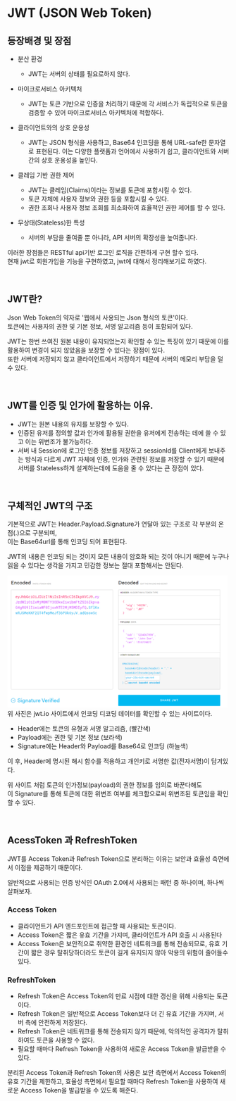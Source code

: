# JWT (JSON Web Token)
## 등장배경 및 장점

- 분산 환경
    - JWT는 서버의 상태를 필요로하지 않다.
- 마이크로서비스 아키텍처
    - JWT는 토큰 기반으로 인증을 처리하기 때문에 각 서비스가 독립적으로 토큰을 검증할 수 있어 마이크로서비스 아키텍처에 적합하다.
- 클라이언트와의 상호 운용성
    - JWT는 JSON 형식을 사용하고, Base64 인코딩을 통해 URL-safe한 문자열로 표현된다. 이는 다양한 플랫폼과 언어에서 사용하기 쉽고, 클라이언트와 서버 간의 상호 운용성을 높인다.

- 클레임 기반 권한 제어
    - JWT는 클레임(Claims)이라는 정보를 토큰에 포함시킬 수 있다.
    - 토큰 자체에 사용자 정보와 권한 등을 포함시킬 수 있다. 
    - 권한 조회나 사용자 정보 조회를 최소화하여 효율적인 권한 제어를 할 수 있다.
- 무상태(Stateless)한 특성
    - 서버의 부담을 줄여줄 뿐 아니라, API 서버의 확장성을 높여줍니다.

이러한 장점들은 RESTful api기반 로그인 로직을 간편하게 구현 할수 있다.<br>
현재 jwt로 회원가입을 기능을 구현하였고, jwt에 대해서 정리해보기로 하였다.

<br>

## JWT란?
Json Web Token의 약자로 '웹에서 사용되는 Json 형식의 토큰'이다. <br> 토큰에는 사용자의 권한 및 기본 정보, 서명 알고리즘 등이 포함되어 있다.

JWT는 한번 쓰여진 원본 내용이 유지되었는지 확인할 수 있는 특징이 있기 때문에 이를 활용하여 변경이 되지 않았음을 보장할 수 있다는 장점이 있다.<br> 
또한 서버에 저장되지 않고 클라이언트에서 저장하기 때문에 서버의 메모리 부담을 덜 수 있다. 

<br>

## JWT를 인증 및 인가에 활용하는 이유.
- JWT는 원본 내용의 유지를 보장할 수 있다.
- 인증된 유저를 정의할 값과 인가에 활용될 권한을 유저에게 전송하는 데에 쓸 수 있고 이는 위변조가 불가능하다.
- 서버 내 Session에 로그인 인증 정보를 저장하고 sessionId를 Client에게 보내주는 방식과 다르게 JWT 자체에 인증, 인가와 관련된 정보를 저장할 수 있기 때문에 서버를 Stateless하게 설계하는데에 도움을 줄 수 있다는 큰 장점이 있다.

<br>

## 구체적인 JWT의 구조
기본적으로 JWT는 Header.Payload.Signature가 연달아 있는 구조로 각 부분의 온점(.)으로 구분되며, <br> 이는 Base64url를 통해 인코딩 되어 표현된다.

JWT의 내용은 인코딩 되는 것이지 모든 내용이 암호화 되는 것이 아니기 때문에 누구나 읽을 수 있다는 생각을 가지고 민감한 정보는 절대 포함해서는 안된다.

<img src="../ETC/imgs/jwt01.png" width="500" alt="jwt"></img> <br>
위 사진은 jwt.io 사이트에서 인코딩 디코딩 데이터를 확인할 수 있는 사이트이다.

- Header에는 토큰의 유형과 서명 알고리즘, (빨간색)
- Payload에는 권한 및 기본 정보 (보라색) 
- Signature에는 Header와 Payload를 Base64로 인코딩 (하늘색) 

이 후, Header에 명시된 해시 함수를 적용하고 개인키로 서명한 값(전자서명)이 담겨있다. <br> 

위 사이트 처럼 토큰의 인가정보(payload)의 권한 정보를 임의로 바꾼다해도 <br>
이 Signature를 통해 토큰에 대한 위변조 여부를 체크함으로써
위변조된 토큰임을 확인할 수 있다.

<br>

## AcessToken 과 RefreshToken
JWT를 Access Token과 Refresh Token으로 분리하는 이유는  보안과 효율성 측면에서 이점을 제공하기 때문이다. 

일반적으로 사용되는 인증 방식인 OAuth 2.0에서 사용되는 패턴 중 하나이며, 하나씩 살펴보자.<br>
### Access Token
- 클라이언트가 API 엔드포인트에 접근할 때 사용되는 토큰이다.
- Access Token은 짧은 유효 기간을 가지며, 클라이언트가 API 호출 시 사용된다
- Access Token은 보안적으로 취약한 환경인 네트워크를 통해 전송되므로, 유효 기간이 짧은 경우 탈취당하더라도 토큰이 길게 유지되지 않아 악용의 위험이 줄어들수있다.

### RefreshToken
- Refresh Token은 Access Token의 만료 시점에 대한 갱신을 위해 사용되는 토큰이다.
-  Refresh Token은 일반적으로 Access Token보다 더 긴 유효 기간을 가지며, 서버 측에 안전하게 저장된다. 
- Refresh Token은 네트워크를 통해 전송되지 않기 때문에, 악의적인 공격자가 탈취하여도 토큰을 사용할 수 없다.
- 필요할 때마다 Refresh Token을 사용하여 새로운 Access Token을 발급받을 수 있다.

분리된 Access Token과 Refresh Token의 사용은 보안 측면에서 Access Token의 유효 기간을 제한하고, 효율성 측면에서 필요할 때마다 Refresh Token을 사용하여 새로운 Access Token을 발급받을 수 있도록 해준다.